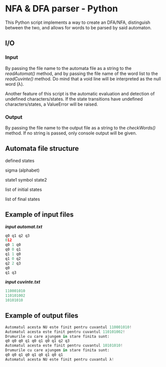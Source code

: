 # NFA & DFA parser - Python

This Python script implements a way to create an DFA/NFA, distinguish between the two, and allows for words to be parsed by said automaton.
  
## I/O 

### Input

By passing the file name to the automata file as a string to the *readAutomat()* method, and by passing the file name of the word list to the *readCuvinte()* method. Do mind that a void line will be interpreted as the null word (λ).

Another feature of this script is the automatic evaluation and detection of undefined characters/states. If the state transitions have undefined characters/states, a ValueError will be raised.

### Output

By passing the file name to the output file as a string to the *checkWords()* method. If no string is passed, only console output will be given.

## Automata file structure

defined states

sigma (alphabet)

state1 symbol state2

list of initial states

list of final states

## Example of input files

***input automat.txt***

``` python
q0 q1 q2 q3
012
q0 1 q0
q0 0 q1
q1 1 q0
q1 0 q2
q2 2 q3
q0
q1 q3
```

***input cuvinte.txt***

``` python
110001010
110101002
10101010

```

## Example of output files

``` python
Automatul acesta NU este finit pentru cuvantul 110001010!
Automatul acesta este finit pentru cuvantul 110101002!
Drumurile cu care ajungem in stare finita sunt:
q0 q0 q0 q1 q0 q1 q0 q1 q2 q3 
Automatul acesta este finit pentru cuvantul 10101010!
Drumurile cu care ajungem in stare finita sunt:
q0 q0 q1 q0 q1 q0 q1 q0 q1 
Automatul acesta NU este finit pentru cuvantul λ!
```
